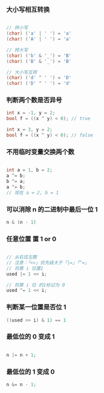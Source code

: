 


### 大小写相互转换


```c++

// 转小写
(char) ('a' | ' ') = 'a'
(char) ('A' | ' ') = 'a'

// 转大写
(char) ('b' & '_') = 'B'
(char) ('B' & '_') = 'B'

// 大小写互转
(char) ('d' ^ ' ') = 'D'
(char) ('D' ^ ' ') = 'd'

```


### 判断两个数是否异号
```c++
int x = -1, y = 2;
bool f = ((x ^ y) < 0); // true

int x = 3, y = 2;
bool f = ((x ^ y) < 0); // false

```


### 不用临时变量交换两个数
```c++

int a = 1, b = 2;
a ^= b;
b ^= a;
a ^= b;
// 现在 a = 2, b = 1
```

### 可以消除 n 的二进制中最后一位 1

```c++
n & (n - 1)
```

### 任意位置 置 1 or 0
```c++

// 从右往左数
// 注意：「<<」优先级大于「|=」「^=」
// 将第 i 位置1 
used |= 1 << i;

// 将第 i 位 的1标记为 0
used ^= 1 << i;
```

### 判断某一位置是否位 1

```c++
((used >> i) & 1) == 1
```

### 最低位的 0 变成 1

```c++

n |= n + 1;
```

### 最低位的 1 变成 0


```c++
n &= n - 1;
```

















